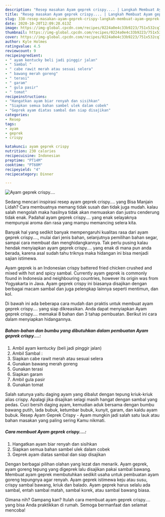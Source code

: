 ```yaml
---
description: "Resep masakan Ayam geprek crispy.... | Langkah Membuat Ayam geprek crispy.... Yang Enak Dan Lezat"
title: "Resep masakan Ayam geprek crispy.... | Langkah Membuat Ayam geprek crispy.... Yang Enak Dan Lezat"
slug: 338-resep-masakan-ayam-geprek-crispy-langkah-membuat-ayam-geprek-crispy-yang-enak-dan-lezat
date: 2020-10-20T12:09:20.613Z
image: https://img-global.cpcdn.com/recipes/0224a0e4c33b9223/751x532cq70/ayam-geprek-crispy-foto-resep-utama.jpg
thumbnail: https://img-global.cpcdn.com/recipes/0224a0e4c33b9223/751x532cq70/ayam-geprek-crispy-foto-resep-utama.jpg
cover: https://img-global.cpcdn.com/recipes/0224a0e4c33b9223/751x532cq70/ayam-geprek-crispy-foto-resep-utama.jpg
author: Kyle Holmes
ratingvalue: 4.5
reviewcount: 9
recipeingredient:
- " ayam kentucky beli jadi pinggir jalan"
- " Sambal "
- " cabe rawit merah atau sesuai selera"
- " bawang merah goreng"
- " terasi"
- " garam"
- " gula pasir"
- " tomat"
recipeinstructions:
- "Hangatkan ayam biar renyah dan sisihkan"
- "Siapkan semua bahan sambel ulek dalam cobek"
- "Geprek ayam diatas sambal dan siap disajikan"
categories:
- Resep
tags:
- ayam
- geprek
- crispy

katakunci: ayam geprek crispy 
nutrition: 230 calories
recipecuisine: Indonesian
preptime: "PT14M"
cooktime: "PT60M"
recipeyield: "4"
recipecategory: Dinner

---
```



![Ayam geprek crispy....](https://img-global.cpcdn.com/recipes/0224a0e4c33b9223/751x532cq70/ayam-geprek-crispy-foto-resep-utama.jpg)

Sedang mencari inspirasi resep ayam geprek crispy.... yang Bisa Manjain Lidah? Cara membuatnya memang tidak susah dan tidak juga mudah. kalau salah mengolah maka hasilnya tidak akan memuaskan dan justru cenderung tidak enak. Padahal ayam geprek crispy.... yang enak selayaknya mempunyai aroma dan rasa yang mampu memancing selera kita.

Banyak hal yang sedikit banyak mempengaruhi kualitas rasa dari ayam geprek crispy...., mulai dari jenis bahan, selanjutnya pemilihan bahan segar, sampai cara membuat dan menghidangkannya. Tak perlu pusing kalau hendak menyiapkan ayam geprek crispy.... yang enak di mana pun anda berada, karena asal sudah tahu triknya maka hidangan ini bisa menjadi sajian istimewa.

Ayam geprek is an Indonesian crispy battered fried chicken crushed and mixed with hot and spicy sambal. Currently ayam geprek is commonly found in Indonesia and neighbouring countries, however its origin was from Yogyakarta in Java. Ayam geprek crispy ini biasanya disajikan dengan berbagai macam sambal dan juga pelengkap lainnya seperti mentimun, dan kol.


Di bawah ini ada beberapa cara mudah dan praktis untuk membuat ayam geprek crispy.... yang siap dikreasikan. Anda dapat menyiapkan Ayam geprek crispy.... memakai 8 bahan dan 3 tahap pembuatan. Berikut ini cara dalam menyiapkan hidangannya.

<!--inarticleads1-->

##### Bahan-bahan dan bumbu yang dibutuhkan dalam pembuatan Ayam geprek crispy....:

1. Ambil  ayam kentucky (beli jadi pinggir jalan)
1. Ambil  Sambal :
1. Siapkan  cabe rawit merah atau sesuai selera
1. Gunakan  bawang merah goreng
1. Gunakan  terasi
1. Siapkan  garam
1. Ambil  gula pasir
1. Gunakan  tomat


Salah satunya yaitu daging ayam yang dibalut dengan tepung kriuk-kriuk alias crispy. Apalagi jika disajikan selagi masih hangat dengan sambal yang pedas. Cuci bersih daging ayam, kemudian aduk bersama dengan bumbu bawang putih, lada bubuk, ketumbar bubuk, kunyit, garam, dan kaldu ayam bubuk. Resep Ayam Geprek Crispy - Ayam mungkin jadi salah satu lauk atau bahan masakan yang paling sering Kamu nikmati. 

<!--inarticleads2-->

##### Cara membuat Ayam geprek crispy....:

1. Hangatkan ayam biar renyah dan sisihkan
1. Siapkan semua bahan sambel ulek dalam cobek
1. Geprek ayam diatas sambal dan siap disajikan


Dengan berbagai pilihan olahan yang lezat dan menarik. Ayam geprek, ayam goreng tepung yang digeprek lalu disajikan pakai sambal bawang. Membuat ayam geprek membutuhkan sedikit usaha untuk pembuatan ayam goreng tepungnya agar renyah. Ayam geprek istimewa keju atau susu, crispy sambal bawang, kriuk dan balado. Ayam geprek harus selalu ada sambal, entah sambal matah, sambal korek, atau sambal bawang biasa. 

Gimana nih? Gampang kan? Itulah cara membuat ayam geprek crispy.... yang bisa Anda praktikkan di rumah. Semoga bermanfaat dan selamat mencoba!
